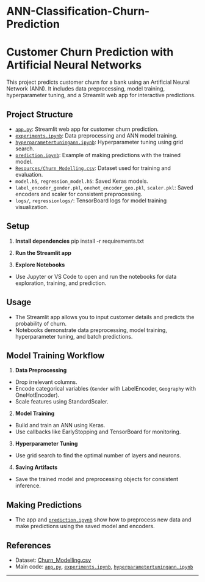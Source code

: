 # ANN-Classification-Churn-Prediction
# Customer Churn Prediction with Artificial Neural Networks

This project predicts customer churn for a bank using an Artificial Neural Network (ANN). It includes data preprocessing, model training, hyperparameter tuning, and a Streamlit web app for interactive predictions.

## Project Structure

- [`app.py`](app.py): Streamlit web app for customer churn prediction.
- [`experiments.ipynb`](experiments.ipynb): Data preprocessing and ANN model training.
- [`hyperparametertuningann.ipynb`](hyperparametertuningann.ipynb): Hyperparameter tuning using grid search.
- [`prediction.ipynb`](prediction.ipynb): Example of making predictions with the trained model.
- [`Resources/Churn_Modelling.csv`](Resources/Churn_Modelling.csv): Dataset used for training and evaluation.
- `model.h5`, `regression_model.h5`: Saved Keras models.
- `label_encoder_gender.pkl`, `onehot_encoder_geo.pkl`, `scaler.pkl`: Saved encoders and scaler for consistent preprocessing.
- `logs/`, `regressionlogs/`: TensorBoard logs for model training visualization.

## Setup

1. **Install dependencies**
pip install -r requirements.txt

2. **Run the Streamlit app**


3. **Explore Notebooks**

- Use Jupyter or VS Code to open and run the notebooks for data exploration, training, and prediction.

## Usage

- The Streamlit app allows you to input customer details and predicts the probability of churn.
- Notebooks demonstrate data preprocessing, model training, hyperparameter tuning, and batch predictions.

## Model Training Workflow

1. **Data Preprocessing**  
- Drop irrelevant columns.
- Encode categorical variables (`Gender` with LabelEncoder, `Geography` with OneHotEncoder).
- Scale features using StandardScaler.

2. **Model Training**  
- Build and train an ANN using Keras.
- Use callbacks like EarlyStopping and TensorBoard for monitoring.

3. **Hyperparameter Tuning**  
- Use grid search to find the optimal number of layers and neurons.

4. **Saving Artifacts**  
- Save the trained model and preprocessing objects for consistent inference.

## Making Predictions

- The app and [`prediction.ipynb`](prediction.ipynb) show how to preprocess new data and make predictions using the saved model and encoders.

## References

- Dataset: [Churn_Modelling.csv](Resources/Churn_Modelling.csv)
- Main code: [`app.py`](app.py), [`experiments.ipynb`](experiments.ipynb), [`hyperparametertuningann.ipynb`](hyperparametertuningann.ipynb)

---

